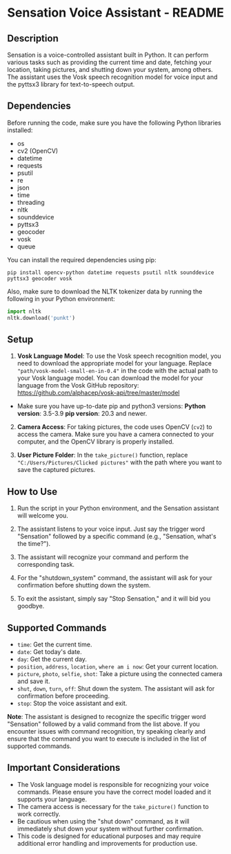 # Sensation Voice Assistant - README

## Description

Sensation is a voice-controlled assistant built in Python. It can perform various tasks such as providing the current time and date, fetching your location, taking pictures, and shutting down your system, among others. The assistant uses the Vosk speech recognition model for voice input and the pyttsx3 library for text-to-speech output.

## Dependencies

Before running the code, make sure you have the following Python libraries installed:

- os
- cv2 (OpenCV)
- datetime
- requests
- psutil
- re
- json
- time
- threading
- nltk
- sounddevice
- pyttsx3
- geocoder
- vosk
- queue


You can install the required dependencies using pip:

```
pip install opencv-python datetime requests psutil nltk sounddevice pyttsx3 geocoder vosk
```

Also, make sure to download the NLTK tokenizer data by running the following in your Python environment:

```python
import nltk
nltk.download('punkt')
```

## Setup

1. **Vosk Language Model**: To use the Vosk speech recognition model, you need to download the appropriate model for your language. Replace `"path/vosk-model-small-en-in-0.4"` in the code with the actual path to your Vosk language model. You can download the model for your language from the Vosk GitHub repository: https://github.com/alphacep/vosk-api/tree/master/model

- Make sure you have up-to-date pip and python3 versions:
  **Python version**: 3.5-3.9
  **pip version**: 20.3 and newer.

2. **Camera Access**: For taking pictures, the code uses OpenCV (`cv2`) to access the camera. Make sure you have a camera connected to your computer, and the OpenCV library is properly installed.

3. **User Picture Folder**: In the `take_picture()` function, replace `"C:/Users/Pictures/Clicked pictures"` with the path where you want to save the captured pictures.

## How to Use

1. Run the script in your Python environment, and the Sensation assistant will welcome you.

2. The assistant listens to your voice input. Just say the trigger word "Sensation" followed by a specific command (e.g., "Sensation, what's the time?").

3. The assistant will recognize your command and perform the corresponding task.

4. For the "shutdown_system" command, the assistant will ask for your confirmation before shutting down the system.

5. To exit the assistant, simply say "Stop Sensation," and it will bid you goodbye.

## Supported Commands

- `time`: Get the current time.
- `date`: Get today's date.
- `day`: Get the current day.
- `position`, `address`, `location`, `where am i now`: Get your current location.
- `picture`, `photo`, `selfie`, `shot`: Take a picture using the connected camera and save it.
- `shut`, `down`, `turn`, `off`: Shut down the system. The assistant will ask for confirmation before proceeding.
- `stop`: Stop the voice assistant and exit.

**Note**: The assistant is designed to recognize the specific trigger word "Sensation" followed by a valid command from the list above. If you encounter issues with command recognition, try speaking clearly and ensure that the command you want to execute is included in the list of supported commands.

## Important Considerations

- The Vosk language model is responsible for recognizing your voice commands. Please ensure you have the correct model loaded and it supports your language.
- The camera access is necessary for the `take_picture()` function to work correctly.
- Be cautious when using the "shut down" command, as it will immediately shut down your system without further confirmation.
- This code is designed for educational purposes and may require additional error handling and improvements for production use.
